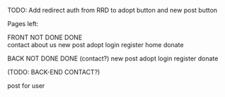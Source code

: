TODO:
Add redirect auth from RRD to adopt button and new post button 

Pages left:

FRONT
    NOT DONE    DONE        
                contact
                about us
    new post 
    adopt
                login
                register
                home
                donate

BACK
    NOT DONE    DONE
    (contact?)
    new post 
    adopt
                login
                register
                donate

(TODO: BACK-END CONTACT?)

post
for user